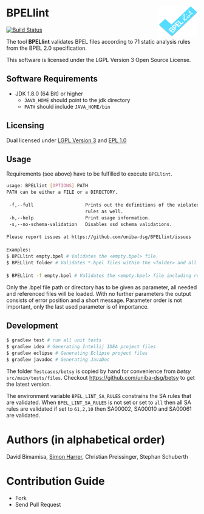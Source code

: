 # BPELlint <img align="right" src="logos/BPELlint-logo.png" height="80" width="103"/>

[![Build Status](https://travis-ci.org/uniba-dsg/BPELlint.png?branch=master)](https://travis-ci.org/uniba-dsg/BPELlint)

The tool **BPELlint** validates BPEL files according to 71 static analysis rules from the BPEL 2.0 specification.

This software is licensed under the LGPL Version 3 Open Source License.

## Software Requirements
- JDK 1.8.0 (64 Bit) or higher
  - `JAVA_HOME` should point to the jdk directory
  - `PATH` should include `JAVA_HOME/bin`

## Licensing
Dual licensed under [LGPL Version 3](http://www.gnu.org/licenses/lgpl-3.0.html) and [EPL 1.0](http://opensource.org/licenses/EPL-1.0)

## Usage

Requirements (see above) have to be fulfilled to execute `BPELlint`.

```bash
usage: BPELlint [OPTIONS] PATH
PATH can be either a FILE or a DIRECTORY.

 -f,--full                   Prints out the definitions of the violated
                             rules as well.
 -h,--help                   Print usage information.
 -s,--no-schema-validation   Disables xsd schema validations.

Please report issues at https://github.com/uniba-dsg/BPELlint/issues

Examples:
$ BPELlint empty.bpel # Validates the <empty.bpel> file.
$ BPELlint folder # Validates *.bpel files within the <folder> and all its subfolders.

$ BPELlint -f empty.bpel # Validates the <empty.bpel> file including rule definition.
```

Only the .bpel file path or directory has to be given as parameter, all needed and referenced files will be loaded.
With no further parameters the output consists of error position and a short message.
Parameter order is not important, only the last used parameter is of importance.

## Development

```bash
$ gradlew test # run all unit tests
$ gradlew idea # Generating Intellij IDEA project files
$ gradlew eclipse # Generating Eclipse project files
$ gradlew javadoc # Generating JavaDoc
```

The folder `Testcases/betsy` is copied by hand for convenience from *betsy* `src/main/tests/files`.
Checkout https://github.com/uniba-dsg/betsy to get the latest version.

The environment variable `BPEL_LINT_SA_RULES` constrains the SA rules that are validated.
When `BPEL_LINT_SA_RULES` is not set or set to `all` then all SA rules are validated if set to `61,2,10` then SA00002, SA00010 and SA00061 are validated.

# Authors (in alphabetical order)

David Bimamisa, [Simon Harrer](http://www.uni-bamberg.de/pi/team/harrer/), Christian Preissinger, Stephan Schuberth

# Contribution Guide

- Fork
- Send Pull Request
